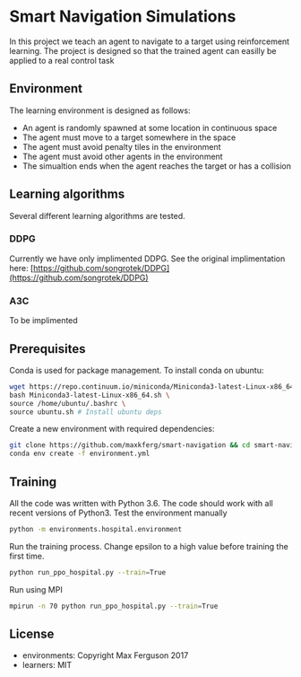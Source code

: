 # Smart Navigation Simulations

In this project we teach an agent to navigate to a target using reinforcement learning.
The project is designed so that the trained agent can easilly be applied to a real control task

## Environment

The learning environment is designed as follows:

* An agent is randomly spawned at some location in continuous space
* The agent must move to a target somewhere in the space
* The agent must avoid penalty tiles in the environment
* The agent must avoid other agents in the environment
* The simualtion ends when the agent reaches the target or has a collision

## Learning algorithms

Several different learning algorithms are tested.

### DDPG

Currently we have only implimented DDPG.
See the original implimentation here: [https://github.com/songrotek/DDPG](https://github.com/songrotek/DDPG)

### A3C

To be implimented

## Prerequisites

Conda is used for package management. To install conda on ubuntu:
```sh
wget https://repo.continuum.io/miniconda/Miniconda3-latest-Linux-x86_64.sh \
bash Miniconda3-latest-Linux-x86_64.sh \
source /home/ubuntu/.bashrc \
source ubuntu.sh # Install ubuntu deps
```

Create a new environment with required dependencies:
```sh
git clone https://github.com/maxkferg/smart-navigation && cd smart-navigation
conda env create -f environment.yml
```

## Training

All the code was written with Python 3.6. The code should work with all recent versions of Python3.
Test the environment manually
```sh
python -m environments.hospital.environment
```

Run the training process. Change epsilon to a high value before training
the first time.
```sh
python run_ppo_hospital.py --train=True
```

Run using MPI
```sh
mpirun -n 70 python run_ppo_hospital.py --train=True
```

## License

* environments: Copyright Max Ferguson 2017
* learners: MIT
